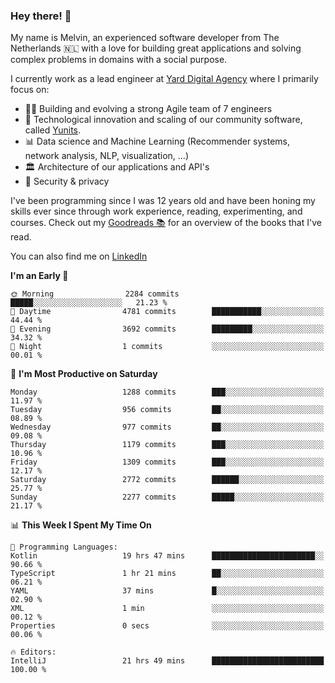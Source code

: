 ### Hey there! 👋

My name is Melvin, an experienced software developer from The Netherlands 🇳🇱 with a love for building great applications and solving complex problems in domains with a social purpose. 

I currently work as a lead engineer at [Yard Digital Agency](https://github.com/yardinternet) where I primarily focus on:

* 👏🏼 Building and evolving a strong Agile team of 7 engineers
* 🚀 Technological innovation and scaling of our community software, called [Yunits](https://www.yunits.com/).
* 📊 Data science and Machine Learning (Recommender systems, network analysis, NLP, visualization, ...)
* 🏛 Architecture of our applications and API's
* 🔐 Security & privacy

I've been programming since I was 12 years old and have been honing my skills ever since through work experience, reading, experimenting, and courses.
Check out my [Goodreads 📚](https://goodreads.com/melvinkoopmans) for an overview of the books that I've read. 

You can also find me on [LinkedIn](https://www.linkedin.com/in/melvinkoopmans)

<!--START_SECTION:waka-->
**I'm an Early 🐤** 

```text
🌞 Morning                2284 commits        █████░░░░░░░░░░░░░░░░░░░░   21.23 % 
🌆 Daytime                4781 commits        ███████████░░░░░░░░░░░░░░   44.44 % 
🌃 Evening                3692 commits        █████████░░░░░░░░░░░░░░░░   34.32 % 
🌙 Night                  1 commits           ░░░░░░░░░░░░░░░░░░░░░░░░░   00.01 % 
```
📅 **I'm Most Productive on Saturday** 

```text
Monday                   1288 commits        ███░░░░░░░░░░░░░░░░░░░░░░   11.97 % 
Tuesday                  956 commits         ██░░░░░░░░░░░░░░░░░░░░░░░   08.89 % 
Wednesday                977 commits         ██░░░░░░░░░░░░░░░░░░░░░░░   09.08 % 
Thursday                 1179 commits        ███░░░░░░░░░░░░░░░░░░░░░░   10.96 % 
Friday                   1309 commits        ███░░░░░░░░░░░░░░░░░░░░░░   12.17 % 
Saturday                 2772 commits        ██████░░░░░░░░░░░░░░░░░░░   25.77 % 
Sunday                   2277 commits        █████░░░░░░░░░░░░░░░░░░░░   21.17 % 
```


📊 **This Week I Spent My Time On** 

```text
💬 Programming Languages: 
Kotlin                   19 hrs 47 mins      ███████████████████████░░   90.66 % 
TypeScript               1 hr 21 mins        ██░░░░░░░░░░░░░░░░░░░░░░░   06.21 % 
YAML                     37 mins             █░░░░░░░░░░░░░░░░░░░░░░░░   02.90 % 
XML                      1 min               ░░░░░░░░░░░░░░░░░░░░░░░░░   00.12 % 
Properties               0 secs              ░░░░░░░░░░░░░░░░░░░░░░░░░   00.06 % 

🔥 Editors: 
IntelliJ                 21 hrs 49 mins      █████████████████████████   100.00 % 
```


<!--END_SECTION:waka-->

